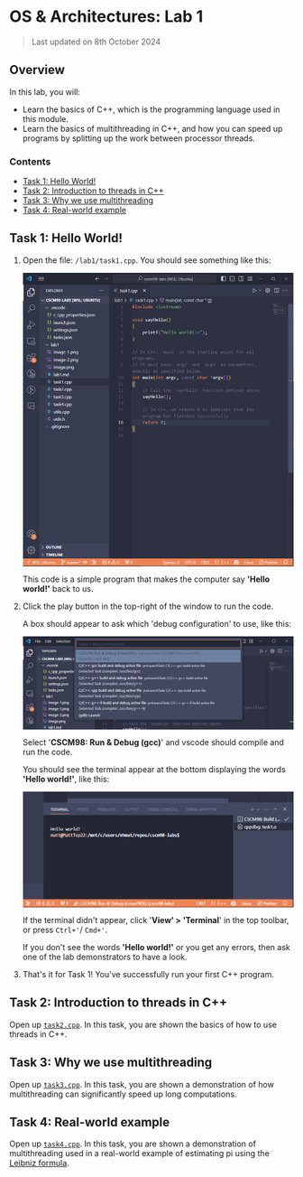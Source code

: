 # OS & Architectures: Lab 1

> Last updated on 8th October 2024

## Overview

In this lab, you will:

- Learn the basics of C++, which is the programming language used in this module.
- Learn the basics of multithreading in C++, and how you can speed up programs by splitting up the work between processor threads.

### Contents

- [Task 1: Hello World!](#task-1-hello-world)
- [Task 2: Introduction to threads in C++](#task-2-introduction-to-threads-in-c)
- [Task 3: Why we use multithreading](#task-3-why-we-use-multithreading)
- [Task 4: Real-world example](#task-4-real-world-example)

## Task 1: Hello World!

1. Open the file: `/lab1/task1.cpp`. You should see something like this:

   <img src="./img/lab1-screen1.png" width=600 alt="A screenshot of vscode with task1.cpp open" style="display: block; margin: 0 auto" />

   This code is a simple program that makes the computer say **'Hello world!'** back to us.

2. Click the play button in the top-right of the window to run the code.

   A box should appear to ask which 'debug configuration' to use, like this:

   <img src="./img/lab1-screen2.png" width=600 alt="A screenshot of vscode showing the 'debug configuration' selection menu" style="display: block; margin: 0 auto" />

   Select '**CSCM98: Run & Debug (gcc)**' and vscode should compile and run the code.

   You should see the terminal appear at the bottom displaying the words **'Hello world!'**, like this:

   <img src="./img/lab1-screen3.png" width=600 alt="A screenshot of vscode showing the integrated terminal open" style="display: block; margin: 0 auto" />

   If the terminal didn't appear, click '**View' > 'Terminal**' in the top toolbar, or press `Ctrl+'`/ `Cmd+'`.

   If you don't see the words **'Hello world!'** or you get any errors, then ask one of the lab demonstrators to have a look.

3. That's it for Task 1! You've successfully run your first C++ program.

## Task 2: Introduction to threads in C++

Open up [`task2.cpp`](./task2.cpp). In this task, you are shown the basics of how to use threads in C++.

## Task 3: Why we use multithreading

Open up [`task3.cpp`](./task3.cpp). In this task, you are shown a demonstration of how multithreading can significantly speed up long computations.

## Task 4: Real-world example

Open up [`task4.cpp`](./task4.cpp). In this task, you are shown a demonstration of multithreading used in a real-world example of estimating pi using the [Leibniz formula](https://en.wikipedia.org/wiki/Leibniz_formula_for_π).
